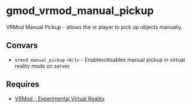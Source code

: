 # gmod_vrmod_manual_pickup
VRMod Manual Pickup - allows the vr player to pick up objects manually.

## Convars
- `vrmod_manual_pickup` `<0/1>` - Enables/disables manual pickup in virtual reality mode on server.

## Requires
- [VRMod - Experimental Virtual Reality](https://steamcommunity.com/sharedfiles/filedetails/?id=1678408548)
